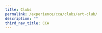 ```yaml
---
title: Clubs
permalink: /experience/cca/clubs/art-club/
description: ""
third_nav_title: CCA
---
```

